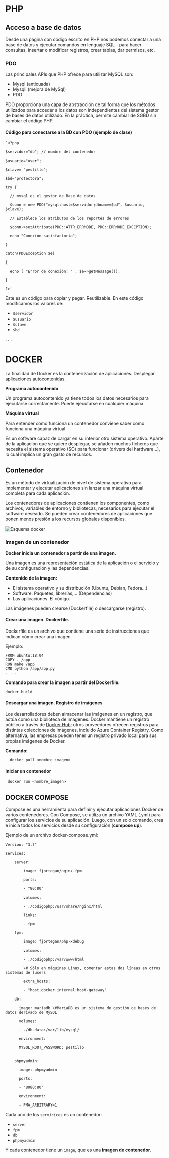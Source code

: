 # PHP
## Acceso a base de datos

Desde una página con código escrito en PHP nos podemos conectar a una base de datos y
ejecutar comandos en lenguaje SQL - para hacer consultas, insertar o modificar registros, crear
tablas, dar permisos, etc.

### PDO 
Las principales APIs que PHP ofrece para utilizar MySQL son:
- Mysql (anticuada)
- Mysqli (mejora de MySql)
- PDO

PDO proporciona una capa de abstracción de tal forma que los métodos utilizados para acceder a los datos son independientes del sistema gestor de bases de datos utilizado. En la práctica, permite cambiar de SGBD sin cambiar el código PHP.

#### Código para conectarse a la BD con PDO (ejemplo de clase)
    `<?php

    $servidor="db"; // nombre del contenedor 

    $usuario="user";

    $clave= "pestillo";

    $bd="protectora";

    try {

      // mysql es el gestor de Base de datos

      $conn = new PDO("mysql:host=$servidor;dbname=$bd", $usuario, $clave);

      // Establece los atributos de los reportes de errores

      $conn->setAttribute(PDO::ATTR_ERRMODE, PDO::ERRMODE_EXCEPTION);

      echo "Conexión satisfactoria";

    }

    catch(PDOException $e)

    {

      echo ( "Error de conexión: " . $e->getMessage());

    }

    ?>`

Este es un código para copiar y pegar. Reutilizable.
En este código modificamos los valores de:
- `$servidor`
- `$usuario`
- `$clave`
- `$bd`

. . .

# DOCKER
La finalidad de Docker es la contenerización de aplicaciones. Desplegar aplicaciones autocontenidas.

**Programa autocontenido**

Un programa autocontenido ya tiene todos los datos necesarios para ejecutarse correctamente. Puede ejecutarse en cualquier máquina.

**Máquina virtual**

Para entender como funciona un contenedor conviene saber como funciona una máquina virtual.

Es un software capaz de cargar en su interior otro sistema operativo.
Aparte de la aplicación que se quiere desplegar, se añaden muchos ficheros que necesita el sistema operativo (SO) para funcionar (drivers del hardware…), lo cual implica un gran gasto de recursos.

## Contenedor
Es un método de virtualización de nivel de sistema operativo para implementar y ejecutar aplicaciones sin lanzar una máquina virtual completa para cada aplicación.

Los contenedores de aplicaciones contienen los componentes, como archivos, variables de entorno y bibliotecas, necesarios para ejecutar el software deseado.  Se pueden crear contenedores de aplicaciones que ponen menos presión a los recursos globales disponibles.

![Esquema docker](/imagenes/esquema_docker.png)

### Imagen de un contenedor
**Docker inicia un contenedor a partir de una imagen.**

Una imagen es una representación estática de la aplicación o el servicio y de su configuración y las dependencias.

**Contenido de la imagen:**
- El sistema operativo y su distribución (Ubuntu, Debian, Fedora…)
- Software. Paquetes, librerías,… (Dependencias)
- Las aplicaciones. El código.

Las imágenes pueden crearse (Dockerfile) o descargarse (registro).

#### Crear una imagen. Dockerfile.

Dockerfile es un archivo que contiene una serie de instrucciones que indican cómo crear una imagen.

Ejemplo:

    FROM ubuntu:18.04
    COPY . /app
    RUN make /app
    CMD python /app/app.py
    . . .
    
**Comando para crear la imagen a partir del Dockerfile:**

    docker build
    
#### Descargar una imagen. Registro de imágenes

Los desarrolladores deben almacenar las imágenes en un registro, que actúa como una biblioteca de imágenes. Docker mantiene un registro público a través de [Docker Hub](https://hub.docker.com/); otros proveedores ofrecen registros para distintas colecciones de imágenes, incluido Azure Container Registry. Como alternativa, las empresas pueden tener un registro privado local para sus propias imágenes de Docker.

**Comando:**

      docker pull <nombre_imagen>

#### Iniciar un contenedor

     docker run <nombre_imagen>

## DOCKER COMPOSE
Compose es una herramienta para definir y ejecutar aplicaciones Docker de varios contenedores. Con Compose, se utiliza un archivo YAML (.yml) para configurar los servicios de su aplicación. Luego, con un solo comando, crea e inicia todos los servicios desde su configuración (**compose up**).

Ejemplo de un archivo docker-compose.yml:
    
    Version: "3.7"

    services:

        server:

            image: fjortegan/nginx-fpm

            ports:

            - "80:80"

            volumes:

            - ./codigophp:/usr/share/nginx/html

            links:

            - fpm

        fpm:

            image: fjortegan/php-xdebug

            volumes:

            - ./codigophp:/var/www/html

            \# Sólo en máquinas Linux, comentar estas dos líneas en otros sistemas de lusers

            extra_hosts:

            - "host.docker.internal:host-gateway"

        db:

          image: mariadb \#MariaDB es un sistema de gestión de bases de datos derivado de MySQL

          volumes:

          - ./db-data:/var/lib/mysql/

          environment:

          MYSQL_ROOT_PASSWORD: pestillo


        phpmyadmin:

          image: phpmyadmin

          ports:

          - "8080:80"

          environment:

          - PMA_ARBITRARY=1

    
Cada uno de los `servicices` es un contenedor:
- `server`
- `fpm`
- `db`
- `phpmyadmin`

Y cada contenedor tiene un `image`, que es una **imagen de contenedor**.
